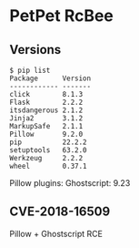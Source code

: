 # PetPet RcBee

## Versions
```
$ pip list
Package      Version
------------ -------
click        8.1.3
Flask        2.2.2
itsdangerous 2.1.2
Jinja2       3.1.2
MarkupSafe   2.1.1
Pillow       9.2.0
pip          22.2.2
setuptools   63.2.0
Werkzeug     2.2.2
wheel        0.37.1
```

Pillow plugins:
Ghostscript: 9.23

## CVE-2018-16509
Pillow + Ghostscript RCE
